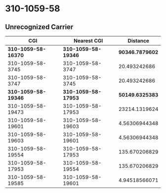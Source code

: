 # 310-1059-58
## Unrecognized Carrier


| CGI | Nearest CGI | Distance |
|-----|-------------|----------|
| **310-1059-58-16370** | **310-1059-58-19346** | **90346.7879602** |
| 310-1059-58-3745 | 310-1059-58-3747 | 20.493242686 |
| 310-1059-58-3747 | 310-1059-58-3745 | 20.493242686 |
| **310-1059-58-19346** | **310-1059-58-17953** | **50149.6325383** |
| 310-1059-58-19473 | 310-1059-58-17953 | 23214.1319624 |
| 310-1059-58-19601 | 310-1059-58-19603 | 4.56306944348 |
| 310-1059-58-19603 | 310-1059-58-19601 | 4.56306944348 |
| 310-1059-58-19554 | 310-1059-58-17953 | 135.670206829 |
| 310-1059-58-17953 | 310-1059-58-19554 | 135.670206829 |
| 310-1059-58-19585 | 310-1059-58-19601 | 4.94518566071 |

